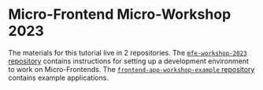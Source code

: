 # Micro-Frontend Micro-Workshop 2023

The materials for this tutorial live in 2 repositories. The [`mfe-workshop-2023` repository](https://github.com/brian-smith-tcril/mfe-workshop-2023) contains instructions for setting up a development environment to work on Micro-Frontends. The [`frontend-app-workshop-example` repository](https://github.com/brian-smith-tcril/frontend-app-workshop-example/) contains example applications.
